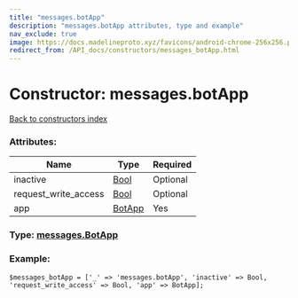 ```yaml
---
title: "messages.botApp"
description: "messages.botApp attributes, type and example"
nav_exclude: true
image: https://docs.madelineproto.xyz/favicons/android-chrome-256x256.png
redirect_from: /API_docs/constructors/messages_botApp.html
---
```

# Constructor: messages.botApp  
[Back to constructors index](/API_docs/constructors/index.html)



### Attributes:

| Name     |    Type       | Required |
|----------|---------------|----------|
|inactive|[Bool](/API_docs/types/Bool.html) | Optional|
|request\_write\_access|[Bool](/API_docs/types/Bool.html) | Optional|
|app|[BotApp](/API_docs/types/BotApp.html) | Yes|



### Type: [messages.BotApp](/API_docs/types/messages.BotApp.html)


### Example:

```
$messages_botApp = ['_' => 'messages.botApp', 'inactive' => Bool, 'request_write_access' => Bool, 'app' => BotApp];
```  
